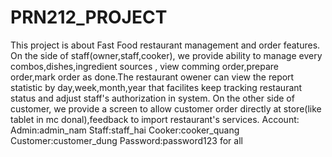 # PRN212_PROJECT
This project is about Fast Food restaurant management and order features. On the side of staff(owner,staff,cooker), we provide ability to manage  every combos,dishes,ingredient sources , view comming order,prepare order,mark order as done.The restaurant owener can view the report statistic by day,week,month,year that facilites keep tracking restaurant status and adjust staff's authorization in system. On the other side of customer, we provide a screen to allow customer order directly at store(like tablet in mc donal),feedback to import restaurant's services.
Account:
Admin:admin_nam
Staff:staff_hai
Cooker:cooker_quang
Customer:customer_dung
Password:password123 for all
